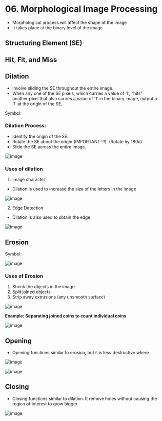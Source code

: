 # 06. Morphological Image Processing
- Morphological process will affect the shape of the image
- It takes place at the binary level of the image

## Structuring Element (SE)


## Hit, Fit, and Miss



## Dilation
- involve sliding the SE throughout the entire image.
- When any one of the SE pixels, which carries a value of ‘1’, “hits” another pixel that also carries a value of ‘1’ in the binary image, output a ‘1’ at the origin of the SE.


Symbol:

### Dilation Process: 
- Identify the origin of the SE.
- Rotate the SE about the origin (IMPORTANT !!!). (Rotate by 180o)
- Slide the SE across the entire image.

![image](https://github.com/user-attachments/assets/6fd10699-7f5d-4ae1-a8e3-2bb5921a45bb)

### Uses of dilation
1. Image character
- Dilation is used to increase the size of the letters in the image

![image](https://github.com/user-attachments/assets/88f85b07-d192-4720-b6e6-40c2564d3835)

2. Edge Detection
- Dilation is also used to obtain the edge 

![image](https://github.com/user-attachments/assets/8a4e5323-fa6a-406c-b1fc-0374665292c9)

## Erosion

Symbol: 

![image](https://github.com/user-attachments/assets/37c00602-22e2-441e-a007-965b9fe3fdfe)

### Uses of Erosion
1. Shrink the objects in the image
2. Split joined objects
3. Strip away extrusions (any unsmooth surface)

![image](https://github.com/user-attachments/assets/57d56426-e001-4abd-9f9a-7b2704c3ff6d)

**Example: Separating joined coins to count individual coins**

![image](https://github.com/user-attachments/assets/6ea794da-538a-4b64-a5f1-48354e92d543)

## Opening
- Opening functions similar to erosion, but it is less destructive where 

![image](https://github.com/user-attachments/assets/623e9e62-8e78-49a2-bfb2-d5da96270ddc)

![image](https://github.com/user-attachments/assets/d76cea74-c508-472c-bd99-0750e0c566bc)

## Closing
- Closing functions similar to dilation. It remove holes without causing the region of interest to grow bigger

![image](https://github.com/user-attachments/assets/26796711-a0e9-4c48-960b-7aa2b4dc3f4b)
